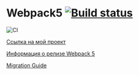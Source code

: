 # Webpack5 [![Build status](https://ci.appveyor.com/api/projects/status/er9vdsulcoa5jw7m?svg=true)](https://ci.appveyor.com/project/bas27/fpyahj-env)

![CI](https://github.com/bas27/fpyahj-env/actions/workflows/web.yml/badge.svg)

[Ссылка на мой проект](https://bas27.github.io/fpyahj-env/)

[Информация о релизе Webpack 5](https://webpack.js.org/blog/2020-10-10-webpack-5-release/)

[Migration Guide](https://webpack.js.org/migrate/5/)

